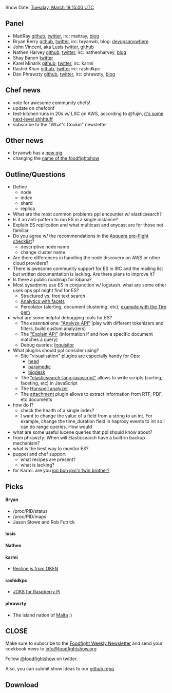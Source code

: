 Show Date:  [Tuesday, March 19 15:00 UTC](http://www.timeanddate.com/worldclock/fixedtime.html?msg=Food+Fight+Show+-+Elastic+Search&iso=20130319T08&p1=234)

Panel<a name="panel"></a>
-----

* MattRay [github](http://github.com/mattray), [twitter](http://twitter.com/mattray), irc: mattray, [blog](http://www.leastresistance.net/)
* Bryan Berry [github](http://github.com/bryanwb), [twitter](http://twitter.com/bryanwb), irc: bryanwb, blog: [devopsanywhere](http://devopsanywhere.blogspot.com)
* John Vincent, aka Lusis [twitter](https://twitter.com/#!/lusis), [github](https://github.com/lusis)
* Nathen Harvey [github](http://github.com/nathenharvey),
  [twitter](http://twitter.com/nathenharvey), irc: nathenharvey,
  [blog](http://nathenharvey.com)
* Shay Banon [twitter](https://twitter.com/kimchy)
* Karel Minarik [github](https://github.com/karmi), [twitter](https://twitter.com/karmiq), irc: karmi
* Rashid Khan [github](https://github.com/rashidkpc), [twitter](https://twitter.com/rashidkpc) irc: rashidkpc
* Dan Phrawzty [github](https://github.com/phrawzty), [twitter](https://twitter.com/phrawzty), irc: phrawzty, [blog](http://www.dark.ca/)

Chef news
---------

* vote for awesome community chefs!
* update on chefconf
* test-kitchen runs in 20s w/ LXC on AWS, according to @fujin, [it's some next-level shhhtuff](https://twitter.com/fujin_/status/311311580518285312)
* subscribe to the "What's Cookin" newsletter

Other news
----------

* bryanwb has a [new gig](http://cyclecomputing.com)
* changing the [name of the foodfightshow](http://www.youtube.com/watch?v=MWRJRlYt6EY)



Outline/Questions
-----------------

* Define
   * node
   * index
   * shard
   * replica
* What are the most common problems ppl encounter w/ elasticsearch?
* Is it an anti-pattern to run ES in a single instance?
* Explain ES replication and what multicast and anycast are for those
  not familiar
* Do you agree w/ the recommendations in the
  [Asquera pre-flight checklist](http://asquera.de/opensource/2012/11/25/elasticsearch-pre-flight-checklist/)?
   * descriptive node name
   * change cluster name
* Are there differences in handling the node discovery on AWS or other
  cloud providers?
* There is awesome community support for ES in IRC and the mailing
  list but written documentation is lacking. Are there plans to
  improve it?
* Is there a public roadmap for kibana?
* Most sysadmins use ES in conjunction w/ logstash. what are some
  other uses ops ppl might find for ES?
   * Structured vs. free text search
   * [Analytics with facets](http://www.elasticsearch.org/blog/2011/05/13/data-visualization-with-elasticsearch-and-protovis.html)
   * Percolator (alerting, document clustering, etc); [example with the Tire gem](https://github.com/karmi/tire/blob/master/test/integration/percolator_test.rb#L51-L73)
* what are some helpful debugging tools for ES?
   * The _essential_ one: ["Analyze API"](http://www.elasticsearch.org/guide/reference/api/admin-indices-analyze.html)
     (play with different tokenizers and filters, build custom analyzers)
   * The ["Explain API"](http://www.elasticsearch.org/guide/reference/api/explain.html)
     (information if and how a specific document matches a query)
   * Debug queries: [Inquisitor](https://github.com/polyfractal/elasticsearch-inquisitor)
* What plugins should ppl consider using?
   * Site "visualisation" plugins are especially handy for Ops:
     * [head](http://mobz.github.com/elasticsearch-head/)
     * [paramedic](https://github.com/karmi/elasticsearch-paramedic)
     * [bigdesk](https://github.com/lukas-vlcek/bigdesk)
   * The ["elasticsearch-lang-javascript"](https://github.com/elasticsearch/elasticsearch-lang-javascript)
     allows to write scripts (sorting, faceting, etc) in JavaScript
   * The [Hunspell analyzer](https://github.com/jprante/elasticsearch-analysis-hunspell)
   * The [attachment](https://github.com/elasticsearch/elasticsearch-mapper-attachments) plugin
     allows to extract information from RTF, PDF, etc documents
* how do I?
  * check the health of a single index?
  * I want to change the value of a field from a string to an int. For
    example, change the time_duration field in haproxy events to int so
    I can do range queries. How would
* what are some useful lucene queries that ppl should know about?
* from phrawzty: When will Elasticsearch have a built-in backup mechanism?
* what is the best way to monitor ES?
* puppet and chef support
   * what recipes are present?
   * what is lacking?
* for Karmi: are you [jon bon jovi's twin brother?](http://www.google.com/url?sa=i&source=images&cd=&cad=rja&docid=g86J3WRXEG5_KM&tbnid=pWL2SEyS7w_xtM:&ved=0CAgQjRwwADjzAQ&url=http%3A%2F%2Fwww.listal.com%2Fviewimage%2F893551&ei=K8Y9UZeBFceL4ATJrYHACQ&psig=AFQjCNFRZGf3E_L68ra5jk08lUpn3ltFzA&ust=1363089323414884) 

Picks<a name="picks"></a>
-----

#### Bryan  

* /proc/PID/status
* /proc/PID/maps
* Jason Stowe and Rob Futrick

#### lusis  

#### Nathen  

#### karmi

* [Recline.js from OKFN](http://okfnlabs.org/recline/demos/)

#### rashidkpc
* [JDK8 for Raspberry Pi](http://jdk8.java.net/fxarmpreview/javafx-arm-developer-preview.html)

#### phrawzty

* The island nation of [Malta](https://en.wikipedia.org/wiki/Malta) :)

CLOSE
-----

Make sure to subscribe to the [Foodfight Weekly Newsletter](http://bit.ly/ffsmail) and send your cookbook
news to info@foodfightshow.org

Follow [@foodfightshow](http://twitter.com/foodfightshow) on twitter.

Also, you can submit show ideas to our [github repo](https://github.com/foodfight/showz)



Download
--------
